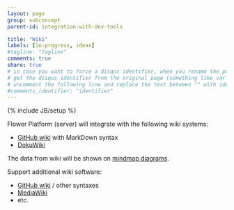 ```yaml
---
layout: page
group: subconcept
parent-id: integration-with-dev-tools

title: "Wiki"
labels: [in-progress, ideas]
#tagline: "tagline"
comments: true
share: true
# in case you want to force a disqus identifier, when you rename the page
# get the disqus identifier from the original page (something like var disqus_identifier = 'ident';),
# uncomment the following line and replace the text between "" with ident
#comments_identifier: "identifier"
---
```

{% include JB/setup %}

Flower Platform (server) will integrate with the following wiki systems:

* [GitHub wiki](https://github.com/features/projects/wikis) with MarkDown syntax
* [DokuWiki](http://dokuwiki.org/)

The data from wiki will be shown on [mindmap diagrams](../mindmap-diagrams).

<!-- label:ideas -->

Support additional wiki software:

* [GitHub wiki](https://github.com/features/projects/wikis) / other syntaxes 
* [MediaWiki](http://www.mediawiki.org)
* etc.